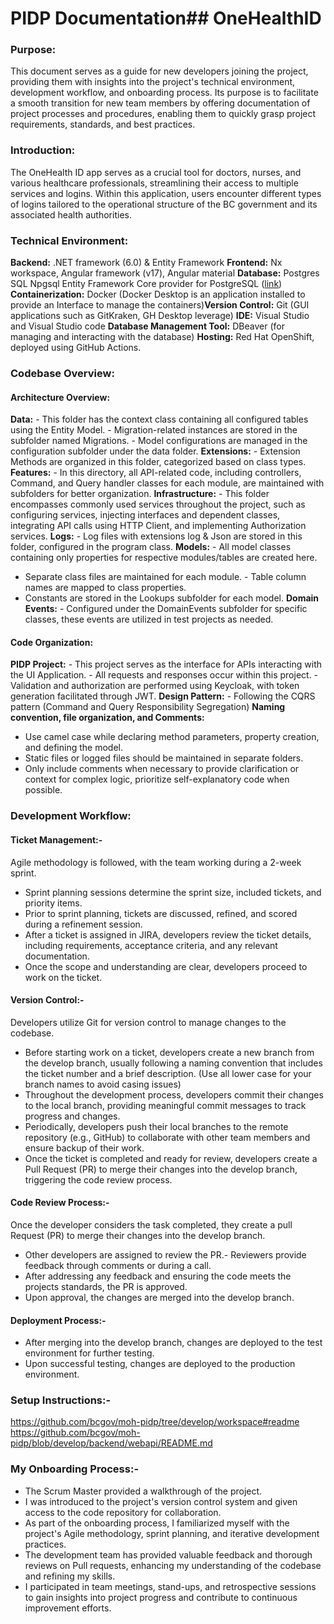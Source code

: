 # PIDP Documentation## OneHealthID
### Purpose:
This document serves as a guide for new developers joining the project, providing them with insights into the project's technical environment, development workflow, and onboarding process. Its purpose is to facilitate a smooth transition for new team members by offering documentation of project processes and procedures, enabling them to quickly grasp project requirements, standards, and best practices.
### Introduction:
The OneHealth ID app serves as a crucial tool for doctors, nurses, and various healthcare professionals, streamlining their access to multiple services and logins. Within this application, users encounter different types of logins tailored to the operational structure of the BC government and its associated health authorities.
### Technical Environment:
**Backend:** .NET framework (6.0) & Entity Framework
**Frontend:** Nx workspace, Angular framework (v17), Angular material
**Database:** Postgres SQL Npgsql Entity Framework Core provider for PostgreSQL ([link](https://github.com/npgsql/efcore.pg))
**Containerization:** Docker (Docker Desktop is an application installed to provide an Interface to manage the containers)**Version Control:** Git (GUI applications such as GitKraken, GH Desktop leverage)
**IDE:** Visual Studio and Visual Studio code
**Database Management Tool:** DBeaver (for managing and interacting with the database)
**Hosting:** Red Hat OpenShift, deployed using GitHub Actions.
### Codebase Overview:
#### Architecture Overview:
**Data:** - This folder has the context class containing all configured tables using the Entity Model. - Migration-related instances are stored in the subfolder named Migrations. - Model configurations are managed in the configuration subfolder under the data folder.
**Extensions:** - Extension Methods are organized in this folder, categorized based on class types.
**Features:** - In this directory, all API-related code, including controllers, Command, and Query handler classes for each module, are maintained with subfolders for better organization.
**Infrastructure:** - This folder encompasses commonly used services throughout the project, such as configuring services, injecting interfaces and dependent classes, integrating API calls using HTTP Client, and implementing Authorization services.
**Logs:** - Log files with extensions log & Json are stored in this folder, configured in the program class.
**Models:** - All model classes containing only properties for respective modules/tables are created here. 
- Separate class files are maintained for each module. - Table column names are mapped to class properties. 
- Constants are stored in the Lookups subfolder for each model.
**Domain Events:** - Configured under the DomainEvents subfolder for specific classes, these events are utilized in test projects as needed.
#### Code Organization:
**PIDP Project:** - This project serves as the interface for APIs interacting with the UI Application. - All requests and responses occur within this project. - Validation and authorization are performed using Keycloak, with token generation facilitated through JWT.
**Design Pattern:** - Following the CQRS pattern (Command and Query Responsibility Segregation)
**Naming convention, file organization, and Comments:** 
- Use camel case while declaring method parameters, property creation, and defining the model.
- Static files or logged files should be maintained in separate folders.
- Only include comments when necessary to provide clarification or context for complex logic, prioritize self-explanatory code when possible.
### Development Workflow:
#### Ticket Management:- 
Agile methodology is followed, with the team working during a 2-week sprint.
- Sprint planning sessions determine the sprint size, included tickets, and priority items.
- Prior to sprint planning, tickets are discussed, refined, and scored during a refinement session.
- After a ticket is assigned in JIRA, developers review the ticket details, including requirements, acceptance criteria, and any relevant documentation.
- Once the scope and understanding are clear, developers proceed to work on the ticket.
#### Version Control:-
 Developers utilize Git for version control to manage changes to the codebase.
 - Before starting work on a ticket, developers create a new branch from the develop branch, usually following a naming convention that includes the ticket number and a brief description. (Use all lower case for your branch names to avoid casing issues)
 - Throughout the development process, developers commit their changes to the local branch, providing meaningful commit messages to track progress and changes.
 - Periodically, developers push their local branches to the remote repository (e.g., GitHub) to collaborate with other team members and ensure backup of their work.
 - Once the ticket is completed and ready for review, developers create a Pull Request (PR) to merge their changes into the develop branch, triggering the code review process.
#### Code Review Process:-
 Once the developer considers the task completed, they create a pull Request (PR) to merge their changes into the develop branch.
 - Other developers are assigned to review the PR.- Reviewers provide feedback through comments or during a call.
 - After addressing any feedback and ensuring the code meets the projects standards, the PR is approved.
 - Upon approval, the changes are merged into the develop branch.
#### Deployment Process:- 
- After merging into the develop branch, changes are deployed to the test environment for further testing.
- Upon successful testing, changes are deployed to the production environment.
### Setup Instructions:-
https://github.com/bcgov/moh-pidp/tree/develop/workspace#readme
https://github.com/bcgov/moh-pidp/blob/develop/backend/webapi/README.md

### My Onboarding Process:- 
- The Scrum Master provided a walkthrough of the project.
- I was introduced to the project's version control system and given access to the code repository for collaboration.
- As part of the onboarding process, I familiarized myself with the project's Agile methodology, sprint planning, and iterative development practices.
- The development team has provided valuable feedback and thorough reviews on Pull requests, enhancing my understanding of the codebase and refining my skills.
- I participated in team meetings, stand-ups, and retrospective sessions to gain insights into project progress and contribute to continuous improvement efforts.